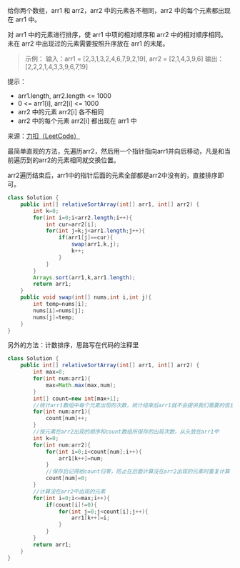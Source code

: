 给你两个数组，arr1 和 arr2，arr2 中的元素各不相同，arr2 中的每个元素都出现在 arr1 中。

对 arr1 中的元素进行排序，使 arr1 中项的相对顺序和 arr2 中的相对顺序相同。未在 arr2 中出现过的元素需要按照升序放在 arr1 的末尾。

>示例：
输入：arr1 = [2,3,1,3,2,4,6,7,9,2,19], arr2 = [2,1,4,3,9,6]
输出：[2,2,2,1,4,3,3,9,6,7,19]
 
提示：

- arr1.length, arr2.length <= 1000
- 0 <= arr1[i], arr2[i] <= 1000
- arr2 中的元素 arr2[i] 各不相同
- arr2 中的每个元素 arr2[i] 都出现在 arr1 中

来源：[力扣（LeetCode）](https://leetcode-cn.com/problems/relative-sort-array)

最简单直观的方法，先遍历arr2，然后用一个指针指向arr1并向后移动，凡是和当前遍历到的arr2的元素相同就交换位置。

arr2遍历结束后，arr1中的指针后面的元素全部都是arr2中没有的，直接排序即可。

```java
class Solution {
    public int[] relativeSortArray(int[] arr1, int[] arr2) {
        int k=0;
        for(int i=0;i<arr2.length;i++){
            int cur=arr2[i];
            for(int j=k;j<arr1.length;j++){
                if(arr1[j]==cur){
                    swap(arr1,k,j);
                    k++;
                }
            }
        }
        Arrays.sort(arr1,k,arr1.length);
        return arr1;
    }
    public void swap(int[] nums,int i,int j){
        int temp=nums[i];
        nums[i]=nums[j];
        nums[j]=temp;
    }
}
```

另外的方法：计数排序，思路写在代码的注释里
```java
class Solution {
    public int[] relativeSortArray(int[] arr1, int[] arr2) {
        int max=0;
        for(int num:arr1){
            max=Math.max(max,num);
        }
        int[] count=new int[max+1];
        //统计arr1数组中每个元素出现的次数，统计结束后arr1就不会提供我们需要的信息了，可以被覆盖
        for(int num:arr1){
            count[num]++;
        }
        //按元素在arr2出现的顺序和count数组所保存的出现次数，从头放在arr1中
        int k=0;
        for(int num:arr2){
            for(int i=0;i<count[num];i++){
                arr1[k++]=num;
            }
            //保存后记得给count归零，防止在后面计算没在arr2出现的元素时重复计算
            count[num]=0;
        }
        //计算没在arr2中出现的元素
        for(int i=0;i<=max;i++){
            if(count[i]!=0){
                for(int j=0;j<count[i];j++){
                    arr1[k++]=i;
                }
            }
        }
        return arr1;
    }
}
```
